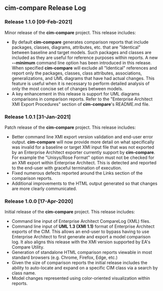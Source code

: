## cim-compare Release Log

### Release 1.1.0 [09-Feb-2021]
Minor release of the **cim-compare** project.  This release includes:

- By default **cim-compare** generates comparison reports that include packages, classes, diagrams, attributes, etc. that are "Identical" between baseline and target models. Such packages and classes are included as they are useful for reference purposes within reports. A new **--minimum** command line option has been introduced in this release.  When specified **cim-compare** will exclude all "Identical" references and report only the packages, classes, class attributes, associations, generalizations, and UML diagrams that have had actual changes. This feature is useful when it is necessary to perform detailed analysis of only the most concise set of changes between models.
- A key enhancement in this release is support for UML diagrams comparisons in comparison reports. Refer to the "Enterprise Architect XMI Export Procedures" section of **cim-compare**'s README.md file.  

### Release 1.0.1 [31-Jan-2021]
Patch release of the **cim-compare** project.  This release includes:

- Better command line XMI export version validation and end-user error output. **cim-compare** will now provide more detail on what specifically was invalid for a baseline or target XMI input file that was not exported by an Enterprise Architect exporter currently support by **cim-compare**. For example the "Unisys/Rose Format" option must not be checked for an XMI export within Enterprise Architect. This is detected and reported to the end-user with graceful termination of execution.
- Fixed numerous defects reported around the Links section of the comparison reports.
- Additional improvements to the HTML output generated so that changes are more clearly communicated.

### Release 1.0.0 [17-Apr-2020]
Initial release of the **cim-compare** project.  This release includes:

- Command line input of Enterprise Architect CompareLog (XML) files.
- Command line input of  **UML 1.3 (XMI 1.1)** format of Enterprise Architect exports of the CIM.  This allows an end-user to bypass having to use Enterprise Architect to first generate and export a model comparison log. It also aligns this release with the XMI version supported by EA's Compare Utility.
- Generation of standalone HTML comparison reports viewable in most standard browsers (e.g. Chrome, Firefox, Edge, etc.)
- Given the size of comparison reports the initial release includes the ability to auto-locate and expand on a specific CIM class via a search by class name.
- Model changes represented using color-oriented visualization within reports.
